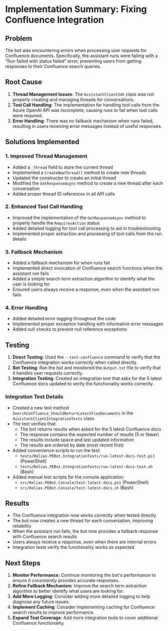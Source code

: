 # Implementation Summary: Fixing Confluence Integration

## Problem
The bot was encountering errors when processing user requests for Confluence documents. Specifically, the assistant runs were failing with a "Run failed with status failed" error, preventing users from getting responses to their Confluence search queries.

## Root Cause
1. **Thread Management Issues**: The `AssistantClientSdk` class was not properly creating and managing threads for conversations.
2. **Tool Call Handling**: The implementation for handling tool calls from the Azure OpenAI API was incomplete, causing runs to fail when tool calls were required.
3. **Error Handling**: There was no fallback mechanism when runs failed, resulting in users receiving error messages instead of useful responses.

## Solutions Implemented

### 1. Improved Thread Management
- Added a `_thread` field to store the current thread
- Implemented a `CreateNewThread()` method to create new threads
- Updated the constructor to create an initial thread
- Modified the `GetResponseAsync` method to create a new thread after each conversation
- Added proper thread ID references in all API calls

### 2. Enhanced Tool Call Handling
- Improved the implementation of the `GetResponseAsync` method to properly handle the `RequiresAction` status
- Added detailed logging for tool call processing to aid in troubleshooting
- Implemented proper extraction and processing of tool calls from the run details

### 3. Fallback Mechanism
- Added a fallback mechanism for when runs fail
- Implemented direct invocation of Confluence search functions when the assistant run fails
- Added a simple search term extraction algorithm to identify what the user is looking for
- Ensured users always receive a response, even when the assistant run fails

### 4. Error Handling
- Added detailed error logging throughout the code
- Implemented proper exception handling with informative error messages
- Added null checks to prevent null reference exceptions

## Testing
1. **Direct Testing**: Used the `--test-confluence` command to verify that the Confluence integration works correctly when called directly.
2. **Bot Testing**: Ran the bot and monitored the `Output.txt` file to verify that it handles user requests correctly.
3. **Integration Testing**: Created an integration test that asks for the 5 latest Confluence docs updated to verify the functionality works correctly.

### Integration Test Details
- Created a new test method `SearchConfluence_ShouldReturnLatestFiveDocuments` in the `AssistantClientIntegrationTests` class
- The test verifies that:
  - The bot returns results when asked for the 5 latest Confluence docs
  - The response contains the expected number of results (5 or fewer)
  - The results include space and last updated information
  - The results are ordered by date (most recent first)
- Added convenience scripts to run the test:
  - `tests/Relias.PEBot.IntegrationTests/run-latest-docs-test.ps1` (PowerShell)
  - `tests/Relias.PEBot.IntegrationTests/run-latest-docs-test.sh` (Bash)
- Added manual test scripts for the console application:
  - `src/Relias.PEBot.Console/test-latest-docs.ps1` (PowerShell)
  - `src/Relias.PEBot.Console/test-latest-docs.sh` (Bash)

## Results
- The Confluence integration now works correctly when tested directly
- The bot now creates a new thread for each conversation, improving reliability
- When the assistant run fails, the bot now provides a fallback response with Confluence search results
- Users always receive a response, even when there are internal errors
- Integration tests verify the functionality works as expected

## Next Steps
1. **Monitor Performance**: Continue monitoring the bot's performance to ensure it consistently provides accurate responses.
2. **Refine Fallback Mechanism**: Improve the search term extraction algorithm to better identify what users are looking for.
3. **Add More Logging**: Consider adding more detailed logging to help diagnose any future issues.
4. **Implement Caching**: Consider implementing caching for Confluence search results to improve performance.
5. **Expand Test Coverage**: Add more integration tests to cover additional Confluence functionality. 
